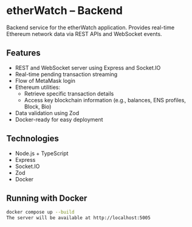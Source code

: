 # etherWatch – Backend

Backend service for the etherWatch application. Provides real-time Ethereum network data via REST APIs and WebSocket events.

## Features

- REST and WebSocket server using Express and Socket.IO
- Real-time pending transaction streaming
- Flow of MetaMask login
- Ethereum utilities:
  - Retrieve specific transaction details
  - Access key blockchain information (e.g., balances, ENS profiles, Block, Bio)
- Data validation using Zod
- Docker-ready for easy deployment

## Technologies

- Node.js + TypeScript
- Express
- Socket.IO
- Zod
- Docker

## Running with Docker

```bash
docker compose up --build
The server will be available at http://localhost:5005
```
